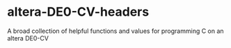 # altera-DE0-CV-headers
A broad collection of helpful functions and values for programming C on an altera DE0-CV
